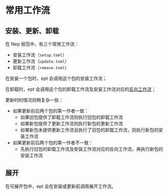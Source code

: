 # 常用工作流
## 安装、更新、卸载
在 Nep 规范中，有三个常用工作流：
* 安装工作流（`setup.toml`）
* 更新工作流（`update.toml`）
* 卸载工作流（`remove.toml`）

在安装一个包时，ept 会调用这个包的安装工作流；

在卸载时，ept 会调用这个包的卸载工作流及安装工作流对应的[反向工作流](./4-reserve.md)；

更新时的情况则稍复杂一些：
* 如果更新前后两个包的第一作者一致：
  * 如果旧包提供了卸载工作流则执行旧包的卸载工作流
  * 如果新包提供了更新工作流则执行新包的更新工作流
  * 如果新包未提供更新工作流且执行了旧包的卸载工作流，则执行新包的安装工作流
* 如果更新前后两个包的第一作者不一致：
  * 先执行旧包的卸载工作流及安装工作流对应的反向工作流，再执行新包的安装工作流

## 展开
在可展开包中，ept 会在安装或更新前调用展开工作流。